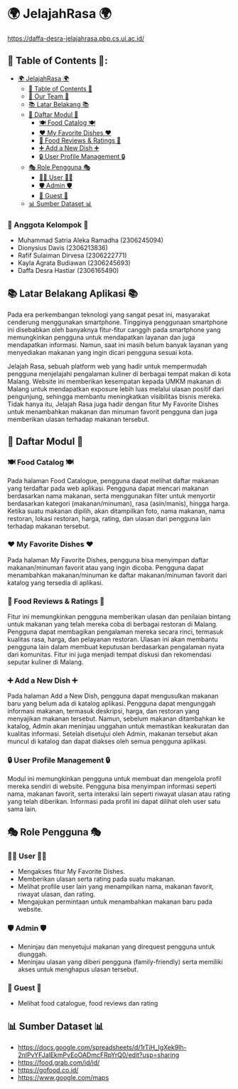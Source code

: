 # 🌍 JelajahRasa 🌍
https://daffa-desra-jelajahrasa.pbp.cs.ui.ac.id/

## 📑 Table of Contents 📑:

- [🌍 JelajahRasa 🌍](#jelajahrasa)
    - [📑 Table of Contents 📑](#📑-table-of-contents-📑)
    - [👥 Our Team 👥](#👥-anggota-kelompok-👥)
    - [📚 Latar Belakang 📚](#📚-latar-belakang-aplikasi-📚)
    - [📂 Daftar Modul 📂](#📂-daftar-modul-📂)
        - [🍽️ Food Catalog 🍽️](#🍽️-food-catalog-🍽️)
        - [❤️ My Favorite Dishes ❤️](#❤️-my-favorite-dishes-❤️)
        - [💬 Food Reviews & Ratings 💬](#💬-food-reviews-&-ratings-💬)
        - [➕ Add a New Dish ➕](#➕-add-a-new-dish-➕)
        - [🔒 User Profile Management 🔒](#🔒-user-profile-management-🔒)
    - [🎭 Role Pengguna 🎭](#🎭-role-pengguna-🎭)
        - [👨‍💼 User 👨‍💼](#👨‍💼-user-👨‍💼)
        - [🛡️ Admin 🛡️](#🛡️-admin-🛡️)
        - [👤 Guest 👤](#👤-guest-👤)
    - [📊 Sumber Dataset 📊](#📊-sumber-dataset-📊)

### 👥 Anggota Kelompok 👥
- Muhammad Satria Aleka Ramadha (2306245094)
- Dionysius Davis (2306213836)
- Rafif Sulaiman Dirvesa (2306222771)
- Kayla Agrata Budiawan (2306245693)
- Daffa Desra Hastiar (2306165490)


## 📚 Latar Belakang Aplikasi 📚
Pada era perkembangan teknologi yang sangat pesat ini, masyarakat cenderung menggunakan smartphone. Tingginya penggunaan smartphone ini disebabkan oleh banyaknya fitur-fitur canggih pada smartphone yang memungkinkan pengguna untuk mendapatkan layanan dan juga mendapatkan informasi. Namun, saat ini masih belum banyak layanan yang menyediakan makanan yang ingin dicari pengguna sesuai kota.  

Jelajah Rasa, sebuah platform web yang hadir untuk mempermudah pengguna menjelajahi pengalaman kuliner di berbagai tempat makan di kota Malang. Website ini memberikan kesempatan kepada UMKM makanan di Malang untuk mendapatkan exposure lebih luas melalui ulasan positif dari pengunjung, sehingga membantu meningkatkan visibilitas bisnis mereka. Tidak hanya itu, Jelajah Rasa juga hadir dengan fitur My Favorite Dishes untuk menambahkan makanan dan minuman favorit pengguna dan juga memberikan ulasan terhadap makanan tersebut.

## 📂 Daftar Modul 📂

### 🍽️ Food Catalog 🍽️

Pada halaman Food Catalogue, pengguna dapat melihat daftar makanan yang terdaftar pada web aplikasi. Pengguna dapat mencari makanan berdasarkan nama makanan, serta menggunakan filter untuk menyortir berdasarkan kategori (makanan/minuman), rasa (asin/manis), hingga harga. Ketika suatu makanan dipilih, akan ditampilkan foto, nama makanan, nama restoran, lokasi restoran, harga, rating, dan ulasan dari pengguna lain terhadap makanan tersebut. 

### ❤️ My Favorite Dishes ❤️
Pada halaman My Favorite Dishes, pengguna bisa menyimpan daftar 
makanan/minuman favorit atau yang ingin dicoba. Pengguna dapat menambahkan makanan/minuman ke daftar makanan/minuman favorit dari katalog yang tersedia di aplikasi.

### 💬 Food Reviews & Ratings 💬
Fitur ini memungkinkan pengguna memberikan ulasan dan penilaian bintang untuk makanan yang telah mereka coba di berbagai restoran di Malang. Pengguna dapat membagikan pengalaman mereka secara rinci, termasuk kualitas rasa, harga, dan pelayanan restoran. Ulasan ini akan membantu pengguna lain dalam membuat keputusan berdasarkan pengalaman nyata dari komunitas. Fitur ini juga menjadi tempat diskusi dan rekomendasi seputar kuliner di Malang.

### ➕ Add a New Dish ➕
Pada halaman Add a New Dish, pengguna dapat mengusulkan makanan baru yang belum ada di katalog aplikasi. Pengguna dapat mengunggah informasi makanan, termasuk deskripsi, harga, dan restoran yang menyajikan makanan tersebut. Namun, sebelum makanan ditambahkan ke katalog, Admin akan meninjau unggahan untuk memastikan keakuratan dan kualitas informasi. Setelah disetujui oleh Admin, makanan tersebut akan muncul di katalog dan dapat diakses oleh semua pengguna aplikasi.

### 🔒 User Profile Management 🔒
Modul ini memungkinkan pengguna untuk membuat dan mengelola profil mereka sendiri di website. Pengguna bisa menyimpan informasi seperti nama, makanan favorit, serta interaksi lain seperti riwayat ulasan atau rating yang telah diberikan. Informasi pada profil ini dapat dilihat oleh user satu sama lain.

## 🎭 Role Pengguna 🎭
### 👨‍💼 User 👨‍💼
- Mengakses fitur My Favorite Dishes.
- Memberikan ulasan serta rating pada suatu makanan.
- Melihat profile user lain yang menampilkan nama, makanan favorit, riwayat ulasan, dan rating.
- Mengajukan permintaan untuk menambahkan makanan baru pada website.
### 🛡️ Admin 🛡️
- Meninjau dan menyetujui makanan yang direquest pengguna untuk diunggah.
- Meninjau ulasan yang diberi pengguna (family-friendly) serta memiliki akses untuk menghapus ulasan tersebut.
### 👤 Guest 👤
- Melihat food catalogue, food reviews dan rating

## 📊 Sumber Dataset 📊
- https://docs.google.com/spreadsheets/d/1rTiH_IgXek9lh-2nlPvYFJalEkmPvEoOADmcFRpYrQ0/edit?usp=sharing 
- https://food.grab.com/id/id/ 
- https://gofood.co.id/ 
- https://www.google.com/maps
